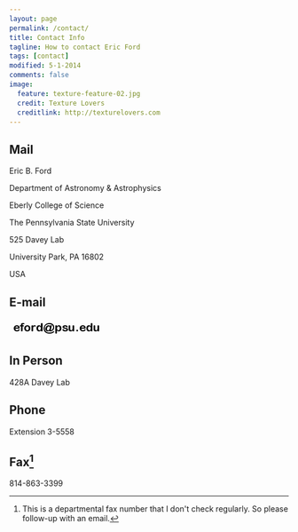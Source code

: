 ```yaml
---
layout: page
permalink: /contact/
title: Contact Info
tagline: How to contact Eric Ford
tags: [contact]
modified: 5-1-2014
comments: false
image:
  feature: texture-feature-02.jpg
  credit: Texture Lovers
  creditlink: http://texturelovers.com
---
```


## Mail
Eric B. Ford 

Department of Astronomy & Astrophysics 

Eberly College of Science 

The Pennsylvania State University 

525 Davey Lab 

University Park, PA 16802 

USA
 
## E-mail
<img src="images/eford_psu_edu.png"  alt=" email address " /> 

## In Person
428A Davey Lab

## Phone
Extension 3-5558

## Fax[^1]
814-863-3399

[^1]:  This is a departmental fax number that I don't check regularly.  So please follow-up with an email. 
